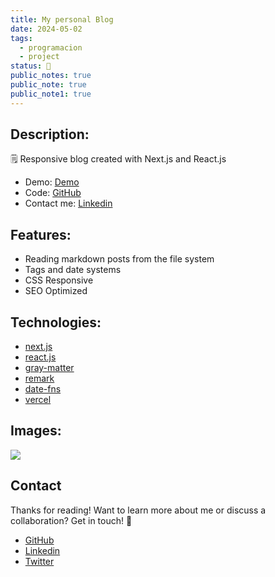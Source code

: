 ```yaml
---
title: My personal Blog
date: 2024-05-02
tags:
  - programacion
  - project
status: 🚀
public_notes: true
public_note: true
public_note1: true
---
```

## Description: 
🗒 Responsive blog created with Next.js and React.js 
- Demo: [Demo](https://nextjs-blog-xi-indol.vercel.app/)
- Code: [GitHub](https://github.com/deveduar/nextjs-blog)
- Contact me: [Linkedin](http://www.linkedin.com/in/deveduar)
## Features:
- Reading markdown posts from the file system
- Tags and date systems
- CSS Responsive 
- SEO Optimized
## Technologies:
- [next.js](https://nextjs.org/)
- [react.js](https://es.react.dev/)
- [gray-matter](https://github.com/jonschlinkert/gray-matter)
- [remark](https://github.com/remarkjs/remark)
- [date-fns](https://date-fns.org/)
- [vercel](https://vercel.com/)
## Images:

![](https://i.ibb.co/vV06zJQ/deveduar-blog-2.png)

## Contact
Thanks for reading! Want to learn more about me or discuss a collaboration? Get in touch! 📩
- [GitHub](https://github.com/deveduar)
- [Linkedin](http://www.linkedin.com/in/deveduar)
- [Twitter](https://twitter.com/deveduar)

